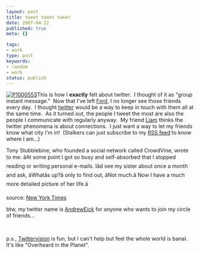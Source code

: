 ```yaml
---
layout: post
title: tweet tweet tweet
date: 2007-04-22
published: true
meta: {}

tags:
- work
type: post
keywords:
- random
- work
status: publish
---
```



[![P1000553](http://media.eick.us/2011/05/272099387_76224d57a8_m.jpg)](http://www.flickr.com/photos/37477626@N00/272099387/ "P1000553")This is how I **exactly** felt about twitter.  I thought of it as "group instant message."  Now that I've left [Ford](http://blog.andyeick.com/2007/03/21/FoMoCo+No+Mo.aspx), I no longer see those friends every day.  I thought [twitter](http://twitter.com/) would be a way to keep in touch with them all at the same time.  As it turned out, the people I tweet the most are also the people I communicate with regularly anyway.  My friend [Liam](http://blog.licasdigital.com/2007/04/the_twitter_cur.html) thinks the twitter phenomena is about connections.  I just want a way to let my friends know what city I'm in!  (Stalkers can just subscribe to my [RSS feed](http://twitter.com/statuses/user_timeline/1166771.rss) to know where I am...)

 <!-- blockquote  -->

Tony Stubblebine, who founded a social network called CrowdVine, wrote to me: âAt some point I got so busy and self-absorbed that I stopped reading or writing personal e-mails. Iâd see my sister about once a month and ask, âWhatâs up?â only to find out, âNot much.â Now I have a much more detailed picture of her life.â



source: [New York Times](http://www.nytimes.com/2007/04/22/business/yourmoney/22stream.html?ex=1334894400&en=4626986927aa5897&ei=5124&partner=permalink&exprod=permalink)

<!-- endblockquote  -->

btw, my twitter name is [AndrewEick](http://twitter.com/AndrewEick) for anyone who wants to join my circle of friends...



 



p.s., [Twittervision](http://twittervision.com/) is fun, but I can't help but feel the whole world is banal.  It's like "Overheard in the Planet".

